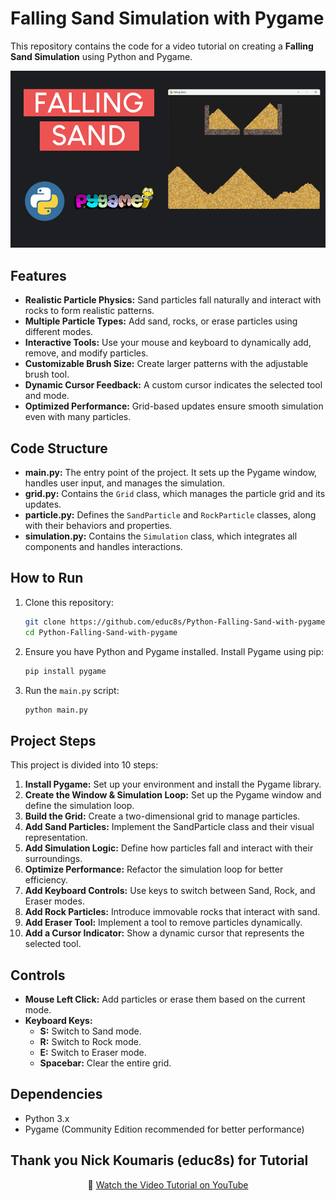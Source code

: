 # Falling Sand Simulation with Pygame

This repository contains the code for a video tutorial on creating a **Falling Sand Simulation** using Python and Pygame.
<p align="center">
  <img src="preview.jpg" alt="Falling Sand Simulation Preview" width="960">
</p>

## Features

- **Realistic Particle Physics:** Sand particles fall naturally and interact with rocks to form realistic patterns.
- **Multiple Particle Types:** Add sand, rocks, or erase particles using different modes.
- **Interactive Tools:** Use your mouse and keyboard to dynamically add, remove, and modify particles.
- **Customizable Brush Size:** Create larger patterns with the adjustable brush tool.
- **Dynamic Cursor Feedback:** A custom cursor indicates the selected tool and mode.
- **Optimized Performance:** Grid-based updates ensure smooth simulation even with many particles.

## Code Structure

- **main.py:** The entry point of the project. It sets up the Pygame window, handles user input, and manages the simulation.
- **grid.py:** Contains the `Grid` class, which manages the particle grid and its updates.
- **particle.py:** Defines the `SandParticle` and `RockParticle` classes, along with their behaviors and properties.
- **simulation.py:** Contains the `Simulation` class, which integrates all components and handles interactions.

## How to Run

1. Clone this repository:
   ```bash
   git clone https://github.com/educ8s/Python-Falling-Sand-with-pygame.git
   cd Python-Falling-Sand-with-pygame
   ```

2. Ensure you have Python and Pygame installed. Install Pygame using pip:
   ```bash
   pip install pygame
   ```

3. Run the `main.py` script:
   ```bash
   python main.py
   ```

## Project Steps

This project is divided into 10 steps:
1. **Install Pygame:** Set up your environment and install the Pygame library.
2. **Create the Window & Simulation Loop:** Set up the Pygame window and define the simulation loop.
3. **Build the Grid:** Create a two-dimensional grid to manage particles.
4. **Add Sand Particles:** Implement the SandParticle class and their visual representation.
5. **Add Simulation Logic:** Define how particles fall and interact with their surroundings.
6. **Optimize Performance:** Refactor the simulation loop for better efficiency.
7. **Add Keyboard Controls:** Use keys to switch between Sand, Rock, and Eraser modes.
8. **Add Rock Particles:** Introduce immovable rocks that interact with sand.
9. **Add Eraser Tool:** Implement a tool to remove particles dynamically.
10. **Add a Cursor Indicator:** Show a dynamic cursor that represents the selected tool.

## Controls

- **Mouse Left Click:** Add particles or erase them based on the current mode.
- **Keyboard Keys:**
  - **S:** Switch to Sand mode.
  - **R:** Switch to Rock mode.
  - **E:** Switch to Eraser mode.
  - **Spacebar:** Clear the entire grid.

## Dependencies

- Python 3.x
- Pygame (Community Edition recommended for better performance)

## Thank you Nick Koumaris (educ8s) for Tutorial
<p align="center">
🎥 <a href="https://youtu.be/JKv6CwOiIlU">Watch the Video Tutorial on YouTube</a>
</p>
